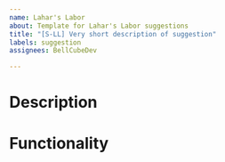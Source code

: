 ```yaml
---
name: Lahar's Labor
about: Template for Lahar's Labor suggestions
title: "[S-LL] Very short description of suggestion"
labels: suggestion
assignees: BellCubeDev

---
```


<!-- Anything inside these comment tags won't show up in Markdown, so you don't have to remove these! -->
# Description
<!-- What you want Lahar to do.

Keep it both LORE-FRIENDLY and REALISTIC. Lahar can't remove the first particles in the air, for instance. -->

# Functionality 
<!-- What function, even if decorative, does this serve? -->
